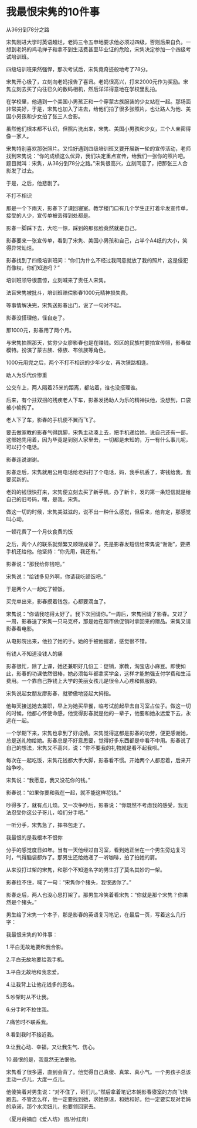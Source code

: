 # 我最恨宋隽的10件事

从36分到78分之路 

宋隽刚进大学时英语超烂，老妈三令五申地要求他必须过四级，否则后果自负。一想到老妈的鸡毛掸子和拿不到生活费甚至毕业证的危险，宋隽决定参加一个四级考试培训班。 

四级培训班果然强悍，那次考试后，宋隽竟奇迹般地考了78分。 

宋隽开心极了，立刻向老妈报告了喜讯。老妈很高兴，打来2000元作为奖励。宋隽立刻去买了向往已久的数码相机，然后洋洋得意地在学校里乱拍。 

在学校里，他遇到一个美国小男孩正和一个穿蒙古族服装的少女站在一起。那场面非常美好，于是，宋隽也加入了进去，给他们拍了很多张照片，也让路人为他、美国小男孩和少女拍了张三人合影。 

虽然他们根本都不认识，但照片洗出来，宋隽、美国小男孩和少女，三个人亲密得像一家人。 

宋隽特别喜欢那张照片。又恰好遇到四级培训班又要开展新一轮的宣传活动，老师找到宋隽说：“你的成绩这么优异，我们决定重点宣传，绐我们一张你的照片吧。题目就叫：宋隽，从36分到78分之路。”宋隽很高兴，立刻同意了，把那张三人合影发了过去。 

于是，之后，他悲剧了。 

不打不相识 

那是一个下雨天，影春下了课回寝室。教学楼门口有几个学生正打着伞发宣传单，接受的人少，宣传单被丢得到处都是。 

影春一脚踩下去，大吃一惊，踩到的那张脸竟然就是自己。 

影春要来一张宣传单，看到了宋隽、美国小男孩和自己，占半个A4纸的大小，笑得异常灿烂。 

影春找到了四级培训班问：“你们为什么不经过我同意就放了我的照片，这是侵犯肖像权，你们知道吗？” 

培训班领导很震惊，立刻喊来了责任人宋隽。 

法盲宋隽被批斗，培训班赔偿影春1000元精神损失费。 

等事情解决完，宋隽送影春出门，说了一句对不起。 

影春没搭理他，径自走了。 

那1000元，影春用了两个月。 

与宋隽拍照那天，贫穷少女廖影春也是在赚钱。郊区的民族村要拍宣传照，影春做模特。扮演了蒙古族、傣族、布依族等角色。 

1000元用完之后，两个不打不相识的少年少女，再次狭路相逢。 

助人为乐代价惨重 

公交车上，两人隔着25米的距离，都站着，谁也没搭理谁。 

后来，有个拄双拐的残疾老人下车，影春发扬助人为乐的精神扶他，没想到，口袋被小偷掏了。 

老人下了车，影春的手机便不翼而飞了。 

要去做家教的影春气得跳脚，宋隽主动凑上去，把手机递给她，说自己还有一部，这部她先用着，因为毕竟是到别人家里去，一切都是未知的，万一有什么事儿呢，可以打个电话。 

影春连说谢谢。 

影春走后，宋隽就用公用电话给老妈打了个电话，妈，我手机丢了，寄钱给我，我要买新的。 

老妈的钱很快打来，宋隽便立刻去买了新手机，办了新卡，发的第一条短信就是给自己的旧号码，嘿，是我，宋隽。 

做这一切的时候，宋隽美滋滋的，说不出一种什么感觉，但后来，他肯定，那感觉叫心动。 

一顿花费了一个月伙食费的饭 

之后，两个人的联系就频繁又顺理成章了。先是影春发短信给宋隽说“谢谢”，要把手机还给他。他坚持：“你先用，我还有。” 

影春说：“那我给你钱吧。” 

宋隽说：“给钱多见外啊，你请我吃顿饭吧。” 

于是两个人一起吃了顿饭。 

买完单出来，影春摸着钱包，心都要滴血了。 

宋隽说：“你请我吃得太好了。我下次回请你。”一周后，宋隽回请了影春。又过了一周，影春送了宋隽一只马克杯，那是她在超市做促销时拿回来的赠品。宋隽又请影春看电影。 

从电影院出来，他拉了她的手。她的手被他握着，感觉很不错。 

有钱人不知道没钱人的痛 

影春很忙，除了上课，她还兼职好几份工：促销，家教，淘宝店小麻豆。即使如此，影春的功课依然很棒，她必须每年都拿奖学金，这样才能勉强支付学费和生活费用。一个靠自己挣钱上大学的美丽女孩儿是很令人心疼和佩服的。 

宋隽说起女朋友廖影春，就骄傲地竖起大拇指。 

他每天接送她去兼职，早上为她买早餐，临考试前起早去自习室占位子。做这一切的时候，他都心怀使命感，他觉得影春就是他的一辈子，他要和她永远爱下去，永远在一起。 

一个学期下来，宋隽也拿到了好成绩。宋隽觉得这都是影春的功劳，便更感谢她，总是送礼物给她。影春总是不好意思要，觉得好多东西都是中看不中用。影春说了自己的想法，宋隽又不高兴，说：“你不要我的礼物就是看不起我呗。” 

每次在一起吃饭，宋隽花钱都大手大脚，影春看不惯。开始两个人都忍着，后来开始争吵。 

宋隽说：“我愿意，我又没花你的钱。” 

影春说：“如果你要和我在一起，就不能这样花钱。” 

吵得多了，就有点儿烦。又一次争吵后，影春说：“你既然不考虑我的感受，我无法忍受你这公子哥儿，咱们分手吧。” 

一听分手，宋隽急了，摔书包走了。 

我最恨的是我根本不恨你 

分手的感觉度日如年。当有一天他经过自习室，看到她正坐在一个男生旁边复习时，气得脑袋都炸了。那男生还给她递了一听咖啡，拍了拍她的肩。 

从来没打过架的宋隽，和那个不知道名字的男生打了莫名其妙的一架。 

影春拉不住，喊了一句：“宋隽你个猪头，我恨透你了。” 

影春走后，两人也没心思打架了。那男生冷笑着看宋隽：“你就是那个宋隽？你果然是个猪头。” 

男生给了宋隽一个本子，那是影春的英语复习笔记，在最后一页，写着这么几行字： 

我最恨宋隽的10件事： 

1.平白无故地要和我合影。 

2.平白无故地要给我手机。 

3.平白无故地和我恋爱。 

4.让我背上让他花钱多的恶名。 

5.吵架时从不让我。 

6.分手时不拉住我。 

7.痛苦时不联系我。 

8.看到我时不接近我。 

9.让我心动、幸福，又让我生气、伤心。 

10.最恨的是，我竟然无法恨他。 

宋隽看了很多遍，直到会背了。他觉得自己真傻、真笨、真小气。一个男孩子总该主动一点儿，大度一点儿。 

他傻笑着对男生说：“对不住了，哥们儿。”然后拿着笔记本朝影春寝室的方向飞快跑去。不管怎么样，他一定要找到她，求她原谅，和她和好。他一定要实现对老妈的承诺，那个水灵妞儿，他要领回家去。 

（夏月荷摘自《爱人坊》 图/孙红岗）